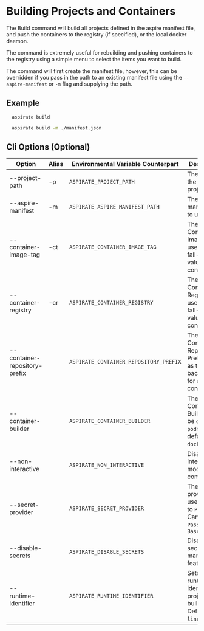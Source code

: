 # Building Projects and Containers

The Build command will build all projects defined in the aspire manifest file, and push the containers to the registry (if specified), or the local docker daemon.

The command is extremely useful for rebuilding and pushing containers to the registry using a simple menu to select the items you want to build.

The command will first create the manifest file, however, this can be overridden if you pass in the path to an existing manifest file using the `--aspire-manifest` or `-m` flag and supplying the path.

## Example

```bash
  aspirate build
```

```bash
  aspirate build -m ./manifest.json
```

## Cli Options (Optional)

| Option                        | Alias | Environmental Variable Counterpart     | Description                                                                       |
|-------------------------------|-------|----------------------------------------|-----------------------------------------------------------------------------------|
| --project-path                | -p    | `ASPIRATE_PROJECT_PATH`                | The path to the aspire project.                                                   |
| --aspire-manifest             | -m    | `ASPIRATE_ASPIRE_MANIFEST_PATH`        | The aspire manifest file to use                                                   |
| --container-image-tag         | -ct   | `ASPIRATE_CONTAINER_IMAGE_TAG`         | The Container Image Tag to use as the fall-back value for all containers.         |
| --container-registry          | -cr   | `ASPIRATE_CONTAINER_REGISTRY`          | The Container Registry to use as the fall-back value for all containers.          |
| --container-repository-prefix |       | `ASPIRATE_CONTAINER_REPOSITORY_PREFIX` | The Container Repository Prefix to use as the fall-back value for all containers. |
| --container-builder           |       | `ASPIRATE_CONTAINER_BUILDER`           | The Container Builder: can be `docker` or `podman`. The default is `docker`.      |
| --non-interactive             |       | `ASPIRATE_NON_INTERACTIVE`             | Disables interactive mode for the command                                         |
| --secret-provider             |       | `ASPIRATE_SECRET_PROVIDER`             | The secret provider to use. Defaults to `Password`. Can be `Password` or `Base64` |
| --disable-secrets             |       | `ASPIRATE_DISABLE_SECRETS`             | Disables secrets management features.                                             |
| --runtime-identifier          |       | `ASPIRATE_RUNTIME_IDENTIFIER`          | Sets the runtime identifier for project builds. Defaults to `linux-x64`.          |
